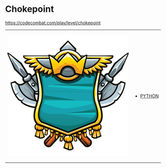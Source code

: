 # Chokepoint 

https://codecombat.com/play/level/chokepoint
<table>
<tr>
<td>

![Hero Picture](hero.png?raw=true "Hero Picture")

</td>
<td>
<ul>
<li>

[PYTHON](Chokepoint.py)

</li>
</td>
</tr>
<table>